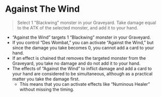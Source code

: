 # Against The Wind

> Select 1 "Blackwing" monster in your Graveyard. Take damage equal to the ATK of the selected monster, and add it to your hand.

*   “Against the Wind” targets 1 “Blackwing” monster in your Graveyard.
*   If you control “Des Wombat,” you can activate “Against the Wind,” but since the damage you take becomes 0, you cannot add a card to your hand.
*   If an effect is chained that removes the targeted monster from the Graveyard, you take no damage and do not add it to your hand.
*   The effects of “Against the Wind” to inflict damage and add a card to your hand are considered to be simultaneous, although as a practical matter you take the damage first.
    *   This means that you can activate effects like “Numinous Healer” without missing the timing.
